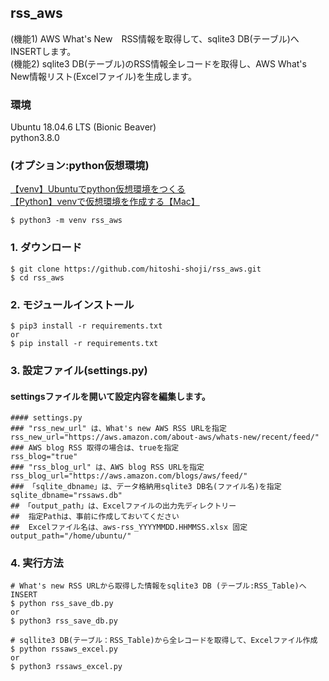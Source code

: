 ## rss_aws

(機能1) AWS What's New　RSS情報を取得して、sqlite3 DB(テーブル)へINSERTします。  
(機能2) sqlite3 DB(テーブル)のRSS情報全レコードを取得し、AWS What's New情報リスト(Excelファイル)を生成します。

### 環境
Ubuntu 18.04.6 LTS (Bionic Beaver)  
python3.8.0

### (オプション:python仮想環境)
[【venv】Ubuntuでpython仮想環境をつくる](https://qiita.com/komoto2020/items/9837455f8549e06016d8)  
[【Python】venvで仮想環境を作成する【Mac】](https://ymgsapo.com/2020/08/16/how-to-use-venv/)

```
$ python3 -m venv rss_aws
```

### 1. ダウンロード
```
$ git clone https://github.com/hitoshi-shoji/rss_aws.git
$ cd rss_aws
```

### 2. モジュールインストール
```
$ pip3 install -r requirements.txt  
or
$ pip install -r requirements.txt
```

### 3. 設定ファイル(settings.py)
#### settingsファイルを開いて設定内容を編集します。
```
#### settings.py
### "rss_new_url" は、What's new AWS RSS URLを指定
rss_new_url="https://aws.amazon.com/about-aws/whats-new/recent/feed/"
### AWS blog RSS 取得の場合は、trueを指定
rss_blog="true"
### "rss_blog_url" は、AWS blog RSS URLを指定
rss_blog_url="https://aws.amazon.com/blogs/aws/feed/"
### 「sqlite_dbname」は、データ格納用sqlite3 DB名(ファイル名)を指定
sqlite_dbname="rssaws.db"
## 「output_path」は、Excelファイルの出力先ディレクトリー
##  指定Pathは、事前に作成しておいてください
##  Excelファイル名は、aws-rss_YYYYMMDD.HHMMSS.xlsx 固定
output_path="/home/ubuntu/"
```

### 4. 実行方法
```
# What's new RSS URLから取得した情報をsqlite3 DB (テーブル:RSS_Table)へINSERT
$ python rss_save_db.py
or
$ python3 rss_save_db.py  

# sqllite3 DB(テーブル：RSS_Table)から全レコードを取得して、Excelファイル作成
$ python rssaws_excel.py
or
$ python3 rssaws_excel.py

```
